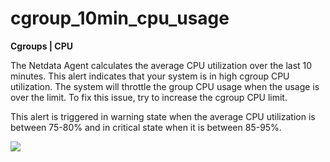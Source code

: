 # cgroup_10min_cpu_usage

**Cgroups | CPU**

The Netdata Agent calculates the average CPU utilization over the last 10 minutes. This alert indicates that your system
is in high cgroup CPU utilization. The system will throttle the group CPU usage when the usage is over the limit. To fix
this issue, try to increase the cgroup CPU limit.

This alert is triggered in warning state when the average CPU utilization is between 75-80% and in critical state when
it is between 85-95%.

![](https://drive.google.com/uc?export=view&id=1elXR92OQn3sWVGXUCjpGi-NwcLNYE24g)

